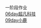 一阶段作业<br>
<a href="https://LuoJin187.github.io/code/html/超凡科技.html">06day超凡科技</a><br>
<a href="https://LuoJin187.github.io/day09/html/小鹿.html">09day小鹿</a>
